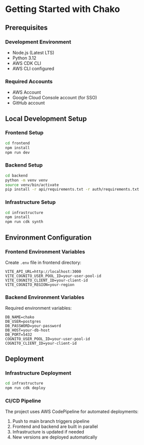 # Getting Started with Chako

## Prerequisites

### Development Environment
- Node.js (Latest LTS)
- Python 3.12
- AWS CDK CLI
- AWS CLI configured

### Required Accounts
- AWS Account
- Google Cloud Console account (for SSO)
- GitHub account

## Local Development Setup

### Frontend Setup
```bash
cd frontend
npm install
npm run dev
```

### Backend Setup
```bash
cd backend
python -m venv venv
source venv/bin/activate
pip install -r api/requirements.txt -r auth/requirements.txt
```

### Infrastructure Setup
```bash
cd infrastructure
npm install
npm run cdk synth
```

## Environment Configuration

### Frontend Environment Variables
Create `.env` file in frontend directory:
```
VITE_API_URL=http://localhost:3000
VITE_COGNITO_USER_POOL_ID=your-user-pool-id
VITE_COGNITO_CLIENT_ID=your-client-id
VITE_COGNITO_REGION=your-region
```

### Backend Environment Variables
Required environment variables:
```
DB_NAME=chako
DB_USER=postgres
DB_PASSWORD=your-password
DB_HOST=your-db-host
DB_PORT=5432
COGNITO_USER_POOL_ID=your-user-pool-id
COGNITO_CLIENT_ID=your-client-id
```

## Deployment

### Infrastructure Deployment
```bash
cd infrastructure
npm run cdk deploy
```

### CI/CD Pipeline
The project uses AWS CodePipeline for automated deployments:
1. Push to main branch triggers pipeline
2. Frontend and backend are built in parallel
3. Infrastructure is updated if needed
4. New versions are deployed automatically
